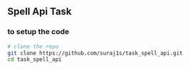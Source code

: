 ## Spell Api Task

### to setup the code

```bash
# clone the repo
git clone https://github.com/suraj1s/task_spell_api.git
cd task_spell_api

```
